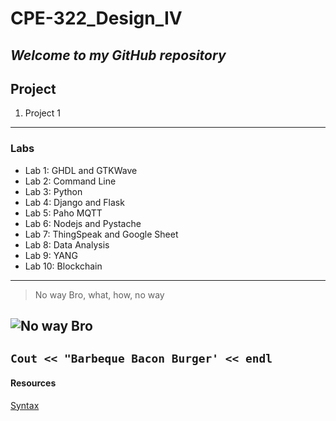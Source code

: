 # CPE-322_Design_IV
***Welcome to my GitHub repository***
---
## Project
1. Project 1
---
### Labs
- Lab 1: GHDL and GTKWave
- Lab 2: Command Line
- Lab 3: Python
- Lab 4: Django and Flask
- Lab 5: Paho MQTT
- Lab 6: Nodejs and Pystache
- Lab 7: ThingSpeak and Google Sheet
- Lab 8: Data Analysis
- Lab 9: YANG
- Lab 10: Blockchain
---
> No way Bro, what, how, no way

![No way Bro](https://wompimages.ampify.care/fetchimage?siteId=7575&v=2&jpgQuality=100&width=700&url=https%3A%2F%2Fi.kym-cdn.com%2Fentries%2Ficons%2Ffacebook%2F000%2F042%2F966%2Fcover12.jpg)
---
`Cout << "Barbeque Bacon Burger' << endl`
---
#### Resources
[Syntax](https://www.markdownguide.org/cheat-sheet/)
